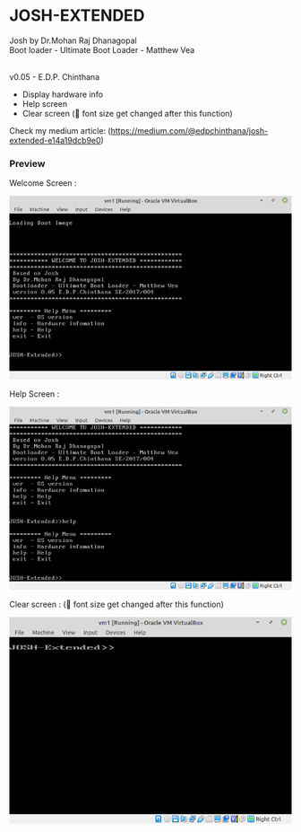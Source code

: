 # JOSH-EXTENDED
Josh by Dr.Mohan Raj Dhanagopal<br>
Boot loader - Ultimate Boot Loader - Matthew Vea<br><br>

v0.05 -  E.D.P. Chinthana
  * Display hardware info
  * Help screen
  * Clear screen (🤕 font size get changed after this function)
 
 Check my medium article:
(https://medium.com/@edpchinthana/josh-extended-e14a19dcb9e0)
  
<h3>Preview</h3>

Welcome Screen :

![Welcome Screen](https://github.com/edpchinthana/josh-extended/blob/master/preview/image1.png)<br>

Help Screen :

![Help Screen](https://github.com/edpchinthana/josh-extended/blob/master/preview/image2.png)

Clear screen : (🤕 font size get changed after this function)

![Clear Screen](https://github.com/edpchinthana/josh-extended/blob/master/preview/image3.png)
